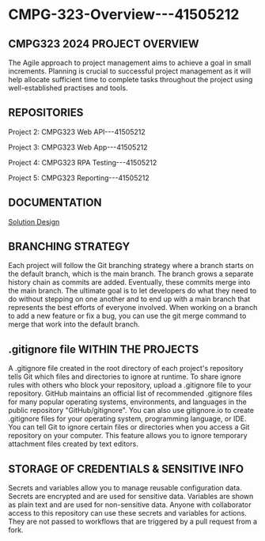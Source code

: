 # CMPG-323-Overview---41505212

## **CMPG323 2024 PROJECT OVERVIEW**

The Agile approach to project management aims to achieve a goal in small increments. Planning is crucial to successful project management as it will help allocate sufficient time to complete tasks throughout the project using well-established practises and tools. 

## **REPOSITORIES**

Project 2: CMPG323 Web API---41505212

Project 3: CMPG323 Web App---41505212

Project 4: CMPG323 RPA Testing---41505212

Project 5: CMPG323 Reporting---41505212


## **DOCUMENTATION**

[Solution Design](doc/Solution_Design.md)


## **BRANCHING STRATEGY**
Each project will follow the Git branching strategy where a branch starts on the default branch, which is the main branch. The branch grows a separate history chain as commits are added. Eventually, these commits merge into the main branch. The ultimate goal is to let developers do what they need to do without stepping on one another and to end up with a main branch that represents the best efforts of everyone involved. When working on a branch to add a new feature or fix a bug, you can use the git merge command to merge that work into the default branch.

## **.gitignore file WITHIN THE PROJECTS**
A .gitignore file created in the root directory of each project's repository tells Git which files and directories to ignore at runtime. To share ignore rules with others who block your repository, upload a .gitignore file to your repository. GitHub maintains an official list of recommended .gitignore files for many popular operating systems, environments, and languages ​​in the public repository "GitHub/gitignore". You can also use gitignore.io to create .gitignore files for your operating system, programming language, or IDE. You can tell Git to ignore certain files or directories when you access a Git repository on your computer. This feature allows you to ignore temporary attachment files created by text editors.

## **STORAGE OF CREDENTIALS & SENSITIVE INFO** ##
 Secrets and variables allow you to manage reusable configuration data. Secrets are encrypted and are used for sensitive data. Variables are shown as plain text and are used for non-sensitive data. Anyone with collaborator access to this repository can use these secrets and variables for actions. They are not passed to workflows that are triggered by a pull request from a fork. 
